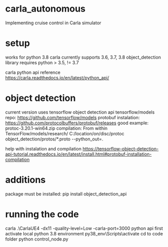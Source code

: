 # carla_autonomous
Implementing cruise control in Carla simulator 

# setup
works for python 3.8
    carla currently supports 3.6, 3.7, 3.8
    object_detection library requires python > 3.5, != 3.7

carla python api reference
    https://carla.readthedocs.io/en/latest/python_api/


# object detection 
current version uses tensorflow object detection api 
    tensorflow/models repo: 
        https://github.com/tensorflow/models
    protobuf
        instalation:
            https://github.com/protocolbuffers/protobuf/releases
            good example: protoc-3.20.1-win64.zip
        compilation:
            From within TensorFlow/models/research/
            C:/location/on/disc/protoc object_detection/protos/*.proto --python_out=.

help with instalation and compilation 
    https://tensorflow-object-detection-api-tutorial.readthedocs.io/en/latest/install.html#protobuf-installation-compilation

# additions 
package must be installed:
    pip install object_detection_api

# running the code 
carla 
    .\CarlaUE4 -dx11 -quality-level=Low -carla-port=3000
python api 
    first activate local python 3.8 environment
        py38_env\Scripts\activate
    cd to code folder 
        python control_node.py

